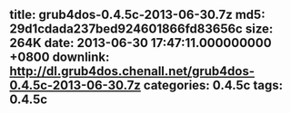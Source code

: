 title: grub4dos-0.4.5c-2013-06-30.7z
md5: 29d1cdada237bed924601866fd83656c
size: 264K
date: 2013-06-30 17:47:11.000000000 +0800
downlink: http://dl.grub4dos.chenall.net/grub4dos-0.4.5c-2013-06-30.7z
categories: 0.4.5c
tags: 0.4.5c
---

